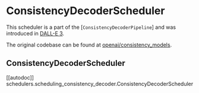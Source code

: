 # ConsistencyDecoderScheduler

This scheduler is a part of the [`ConsistencyDecoderPipeline`] and was introduced in [DALL-E 3](https://openai.com/dall-e-3). 

The original codebase can be found at [openai/consistency_models](https://github.com/openai/consistency_models).


## ConsistencyDecoderScheduler
[[autodoc]] schedulers.scheduling_consistency_decoder.ConsistencyDecoderScheduler